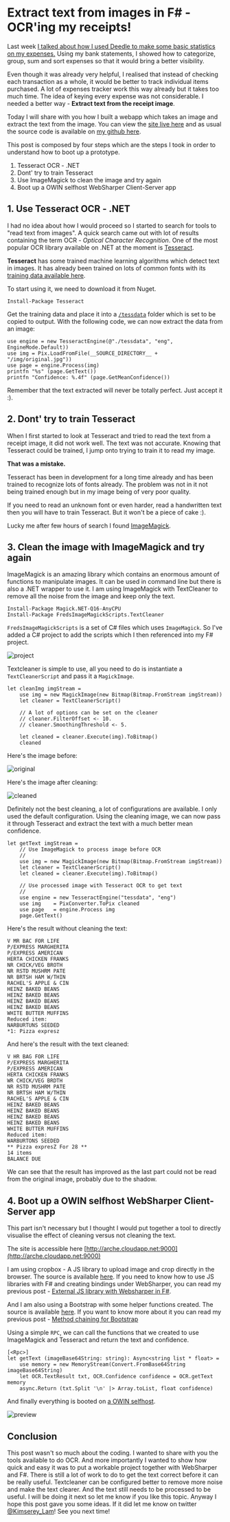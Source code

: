 # Extract text from images in F# - OCR'ing my receipts!

Last week [I talked about how I used Deedle to make some basic statistics on my expenses.](https://kimsereyblog.blogspot.co.uk/2016/04/a-primer-on-manipulating-data-frame.html) 
Using my bank statements, I showed how to categorize, group, sum and sort expenses so that it would bring a better visibility.

Even though it was already very helpful, I realised that instead of checking each transaction as a whole,
it would be better to track individual items purchased.
A lot of expenses tracker work this way already but it takes too much time.
The idea of keying every expense was not considerable.
I needed a better way - __Extract text from the receipt image__.

Today I will share with you how I built a webapp which takes an image and extract the text from the image.
You can view the [site live here](arche.cloudapp.net:9000) and as usual the source code is available on [my github here](https://github.com/Kimserey/OcrApp).

This post is composed by four steps which are the steps I took in order to understand how to boot up a prototype.

1. Tesseract OCR - .NET
2. Dont' try to train Tesseract
3. Use ImageMagick to clean the image and try again
4. Boot up a OWIN selfhost WebSharper Client-Server app

## 1. Use Tesseract OCR - .NET

I had no idea about how I would proceed so I started to search for tools to "read text from images".
A quick search came out with lot of results containing the term OCR - _Optical Character Recognition_.
One of the most popular OCR library available on .NET at the moment is [Tesseract](https://github.com/charlesw/tesseract).

__Tesseract__ has some trained machine learning algorithms which detect text in images.
It has already been trained on lots of common fonts with its [training data available here](https://github.com/tesseract-ocr/tessdata).

To start using it, we need to download it from Nuget.
```
Install-Package Tesseract
```
Get the training data and place it into a [`/tessdata`](https://github.com/tesseract-ocr/tessdata/releases/tag/3.04.00) folder which is set to be copied to output.
With the following code, we can now extract the data from an image:

```
use engine = new TesseractEngine(@"./tessdata", "eng", EngineMode.Default))
use img = Pix.LoadFromFile(__SOURCE_DIRECTORY__ + "/img/original.jpg"))
use page = engine.Process(img)
printfn "%s" (page.GetText())
printfn "Confidence: %.4f" (page.GetMeanConfidence())
```

Remember that the text extracted will never be totally perfect.
Just accept it :).

## 2. Dont' try to train Tesseract

When I first started to look at Tesseract and tried to read the text from a receipt image, it did not work well.
The text was not accurate.
Knowing that Tesseract could be trained, I jump onto trying to train it to read my image.

__That was a mistake.__

Tesseract has been in development for a long time already and has been trained to recognize lots of fonts already.
The problem was not in it not being trained enough but in my image being of very poor quality.

If you need to read an unknown font or even harder, read a handwritten text then you will have to train Tesseract.
But it won't be a piece of cake :).

Lucky me after few hours of search I found [ImageMagick](https://www.imagemagick.org/script/index.php).

## 3. Clean the image with ImageMagick and try again

ImageMagick is an amazing library which contains an enormous amount of functions to manipulate images.
It can be used in command line but there is also a .NET wrapper to use it.
I am using ImageMagick with TextCleaner to remove all the noise from the image and keep only the text.

```
Install-Package Magick.NET-Q16-AnyCPU
Install-Package FredsImageMagickScripts.TextCleaner
```

`FredsImageMagickScripts` is a set of C# files which uses `ImageMagick`.
So I've added a C# project to add the scripts which I then referenced into my F# project.

![project](https://2.bp.blogspot.com/-8S0mxPS5cP0/Vy2ynbj0BLI/AAAAAAAAAG8/SH1Bjq1RrHo28k3nMCZMNfUbRSOTakZlgCKgB/s320/Screen%2BShot%2B2016-05-07%2Bat%2B10.13.23.png)

Textcleaner is simple to use, all you need to do is instantiate a `TextCleanerScript` and pass it a `MagickImage`.

```
let cleanImg imgStream =
    use img = new MagickImage(new Bitmap(Bitmap.FromStream imgStream))
    let cleaner = TextCleanerScript()
    
    // A lot of options can be set on the cleaner
    // cleaner.FilterOffset <- 10.
    // cleaner.SmoothingThreshold <- 5.
    
    let cleaned = cleaner.Execute(img).ToBitmap()
    cleaned
```

Here's the image before:

![original](https://cdn.rawgit.com/Kimserey/OcrApp/master/original.jpeg)

Here's the image after cleaning:

![cleaned](https://cdn.rawgit.com/Kimserey/OcrApp/master/cleaned.jpeg)

Definitely not the best cleaning, a lot of configurations are available.
I only used the default configuration.
Using the cleaning image, we can now pass it through Tesseract and extract the text with a much better mean confidence.

```
let getText imgStream =
    // Use ImageMagick to process image before OCR
    // 
    use img = new MagickImage(new Bitmap(Bitmap.FromStream imgStream))
    let cleaner = TextCleanerScript()
    let cleaned = cleaner.Execute(img).ToBitmap()

    // Use processed image with Tesseract OCR to get text
    //
    use engine = new TesseractEngine("tessdata", "eng")
    use img    = PixConverter.ToPix cleaned
    use page   = engine.Process img
    page.GetText()
```

Here's the result without cleaning the text:
```
V MR BAC FOR LIFE
P/EXPRESS MARGHERITA
P/EXPRESS AMERICAN
HERTA CHICKEN FRANKS
NR CHICK/VEG BROTH
NR RSTD MUSHRM PATE
NR BRTSH HAM W/THIN
RACHEL'S APPLE & CIN
HEINZ BAKED BEANS
HEINZ BAKED BEANS
HEINZ BAKED BEANS
HEINZ BAKED BEANS
WHITE BUTTER MUFFINS
Reduced item:
NARBURTUNS SEEDED
*1: Pizza expresz
```

And here's the result with the text cleaned:
```
V HR BAG FOR LIFE
P/EXPRESS MARGHERITA
P/EXPRESS AMERICAN
HERTA CHICKEN FRANKS
WR CHICK/VEG BRDTH
NR RSTD MUSHRM PATE
NR BRTSH HAM W/THIN
RACHEL'S APPLE & CIN
HEINZ BAKED BEANS
HEINZ BAKED BEANS
HEINZ BAKED BEANS
HEINZ BAKED BEANS
WHITE BUTTER MUFFINS
Reduced item:
WARBURTONS SEEDED
** Pizza expresZ For 28 **
14 items
BALANCE DUE
```

We can see that the result has improved as the last part could not be read from the original image, probably due to the shadow.

## 4. Boot up a OWIN selfhost WebSharper Client-Server app

This part isn't necessary but I thought I would put together a tool to directly visualise the effect of cleaning versus not cleaning the text.

The site is accessible here [http://arche.cloudapp.net:9000](http://arche.cloudapp.net:9000)

I am using cropbox - A JS library to upload image and crop directly in the browser. The source is available [here](https://github.com/Kimserey/OcrApp/blob/master/Selfhost/Cropbox.fs).
If you need to know how to use JS libraries with F# and creating bindings under WebSharper, you can read my previous post - [External JS library with Websharper in F#](https://kimsereyblog.blogspot.co.uk/2016/01/external-js-library-with-websharper-in-f.html).

And I am also using a Bootstrap with some helper functions created. The source is available [here](https://github.com/Kimserey/OcrApp/blob/master/Selfhost/Bootstrap.fs).
If you want to know more about it you can read my previous post - [Method chaining for Bootstrap](https://kimsereyblog.blogspot.co.uk/2016/02/method-chaining-for-bootstrap.html)

Using a simple `RPC`, we can call the functions that we created to use ImageMagick and Tesseract and return the text and confidence.

```
[<Rpc>]
let getText (imageBase64String: string): Async<string list * float> = 
    use memory = new MemoryStream(Convert.FromBase64String imageBase64String)
    let OCR.TextResult txt, OCR.Confidence confidence = OCR.getText memory
    async.Return (txt.Split '\n' |> Array.toList, float confidence)
``` 

And finally everything is booted on [a OWIN selfhost](https://github.com/Kimserey/OcrApp/blob/master/Selfhost/Program.fs#L120).

![preview](https://cdn.rawgit.com/Kimserey/OcrApp/master/Screen%20Shot%202016-05-07%20at%2002.21.07.png)

## Conclusion

This post wasn't so much about the coding. I wanted to share with you the tools available to do OCR.
And more importantly I wanted to show how quick and easy it was to put a workable project together with WebSharper and F#.
There is still a lot of work to do to get the text correct before it can be really useful.
Textcleaner can be configured better to remove more noise and make the text clearer.
And the text still needs to be processed to be useful.
I will be doing it next so let me know if you like this topic.
Anyway I hope this post gave you some ideas. If it did let me know on twitter [@Kimserey_Lam](https://twitter.com/Kimserey_Lam)!
See you next time!
